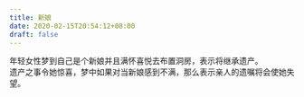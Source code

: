 ```yaml
---
title: 新娘
date: 2020-02-15T20:54:12+08:00
draft: false
---
```


年轻女性梦到自己是个新娘并且满怀喜悦去布置洞房，表示将继承遗产。<br>
遗产之事令她惊喜，梦中如果对当新娘感到不满，那么表示亲人的遗嘱将会使她失望。<br>
